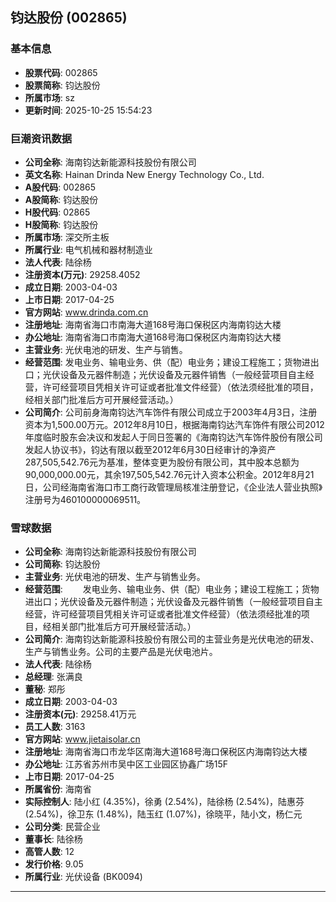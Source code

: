 ## 钧达股份 (002865)

### 基本信息

- **股票代码**: 002865
- **股票简称**: 钧达股份
- **所属市场**: sz
- **更新时间**: 2025-10-25 15:54:23

### 巨潮资讯数据

- **公司全称**: 海南钧达新能源科技股份有限公司
- **英文名称**: Hainan Drinda New Energy Technology Co., Ltd.
- **A股代码**: 002865
- **A股简称**: 钧达股份
- **H股代码**: 02865
- **H股简称**: 钧达股份
- **所属市场**: 深交所主板
- **所属行业**: 电气机械和器材制造业
- **法人代表**: 陆徐杨
- **注册资本(万元)**: 29258.4052
- **成立日期**: 2003-04-03
- **上市日期**: 2017-04-25
- **官方网站**: www.drinda.com.cn
- **注册地址**: 海南省海口市南海大道168号海口保税区内海南钧达大楼
- **办公地址**: 海南省海口市南海大道168号海口保税区内海南钧达大楼
- **主营业务**: 光伏电池的研发、生产与销售。
- **经营范围**: 发电业务、输电业务、供（配）电业务；建设工程施工；货物进出口；光伏设备及元器件制造；光伏设备及元器件销售（一般经营项目自主经营，许可经营项目凭相关许可证或者批准文件经营）（依法须经批准的项目，经相关部门批准后方可开展经营活动。）
- **公司简介**: 公司前身海南钧达汽车饰件有限公司成立于2003年4月3日，注册资本为1,500.00万元。2012年8月10日，根据海南钧达汽车饰件有限公司2012年度临时股东会决议和发起人于同日签署的《海南钧达汽车饰件股份有限公司发起人协议书》，钧达有限以截至2012年6月30日经审计的净资产287,505,542.76元为基准，整体变更为股份有限公司，其中股本总额为90,000,000.00元，其余197,505,542.76元计入资本公积金。2012年8月21日，公司经海南省海口市工商行政管理局核准注册登记，《企业法人营业执照》注册号为460100000069511。

### 雪球数据

- **公司全称**: 海南钧达新能源科技股份有限公司
- **公司简称**: 钧达股份
- **主营业务**: 光伏电池的研发、生产与销售业务。
- **经营范围**: 　　发电业务、输电业务、供（配）电业务；建设工程施工；货物进出口；光伏设备及元器件制造；光伏设备及元器件销售（一般经营项目自主经营，许可经营项目凭相关许可证或者批准文件经营）（依法须经批准的项目，经相关部门批准后方可开展经营活动。）
- **公司简介**: 海南钧达新能源科技股份有限公司的主营业务是光伏电池的研发、生产与销售业务。公司的主要产品是光伏电池片。
- **法人代表**: 陆徐杨
- **总经理**: 张满良
- **董秘**: 郑彤
- **成立日期**: 2003-04-03
- **注册资本(元)**: 29258.41万元
- **员工人数**: 3163
- **官方网站**: www.jietaisolar.cn
- **注册地址**: 海南省海口市龙华区南海大道168号海口保税区内海南钧达大楼
- **办公地址**: 江苏省苏州市吴中区工业园区协鑫广场15F
- **上市日期**: 2017-04-25
- **所属省份**: 海南省
- **实际控制人**: 陆小红 (4.35%)，徐勇 (2.54%)，陆徐杨 (2.54%)，陆惠芬 (2.54%)，徐卫东 (1.48%)，陆玉红 (1.07%)，徐晓平，陆小文，杨仁元
- **公司分类**: 民营企业
- **董事长**: 陆徐杨
- **高管人数**: 12
- **发行价格**: 9.05
- **所属行业**: 光伏设备 (BK0094)

---
